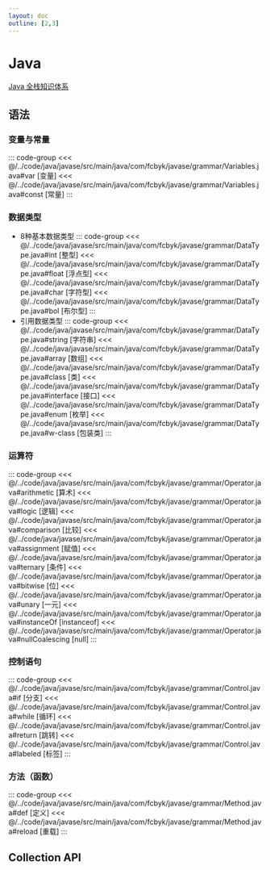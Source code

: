 ```yaml
---
layout: doc
outline: [2,3]
---
```


# Java

[Java 全栈知识体系](https://pdai.tech/)<span style="margin-right: 10px;"></span>

## 语法

<!-- ### Hello World
<<< @/../code/java/javase/src/main/java/com/fcbyk/javase/Application.java#hello -->

### 变量与常量
::: code-group
<<< @/../code/java/javase/src/main/java/com/fcbyk/javase/grammar/Variables.java#var [变量]
<<< @/../code/java/javase/src/main/java/com/fcbyk/javase/grammar/Variables.java#const [常量]
:::

### 数据类型
- 8种基本数据类型
::: code-group
<<< @/../code/java/javase/src/main/java/com/fcbyk/javase/grammar/DataType.java#int [整型]
<<< @/../code/java/javase/src/main/java/com/fcbyk/javase/grammar/DataType.java#float [浮点型]
<<< @/../code/java/javase/src/main/java/com/fcbyk/javase/grammar/DataType.java#char [字符型]
<<< @/../code/java/javase/src/main/java/com/fcbyk/javase/grammar/DataType.java#bol [布尔型]
:::
- 引用数据类型
::: code-group
<<< @/../code/java/javase/src/main/java/com/fcbyk/javase/grammar/DataType.java#string [字符串]
<<< @/../code/java/javase/src/main/java/com/fcbyk/javase/grammar/DataType.java#array [数组]
<<< @/../code/java/javase/src/main/java/com/fcbyk/javase/grammar/DataType.java#class [类]
<<< @/../code/java/javase/src/main/java/com/fcbyk/javase/grammar/DataType.java#interface [接口]
<<< @/../code/java/javase/src/main/java/com/fcbyk/javase/grammar/DataType.java#enum [枚举]
<<< @/../code/java/javase/src/main/java/com/fcbyk/javase/grammar/DataType.java#w-class [包装类]
:::

### 运算符
::: code-group
<<< @/../code/java/javase/src/main/java/com/fcbyk/javase/grammar/Operator.java#arithmetic [算术]
<<< @/../code/java/javase/src/main/java/com/fcbyk/javase/grammar/Operator.java#logic [逻辑]
<<< @/../code/java/javase/src/main/java/com/fcbyk/javase/grammar/Operator.java#comparison [比较]
<<< @/../code/java/javase/src/main/java/com/fcbyk/javase/grammar/Operator.java#assignment [赋值]
<<< @/../code/java/javase/src/main/java/com/fcbyk/javase/grammar/Operator.java#ternary [条件]
<<< @/../code/java/javase/src/main/java/com/fcbyk/javase/grammar/Operator.java#bitwise [位]
<<< @/../code/java/javase/src/main/java/com/fcbyk/javase/grammar/Operator.java#unary [一元]
<<< @/../code/java/javase/src/main/java/com/fcbyk/javase/grammar/Operator.java#instanceOf [instanceof]
<<< @/../code/java/javase/src/main/java/com/fcbyk/javase/grammar/Operator.java#nullCoalescing [null]
::: 

### 控制语句
::: code-group
<<< @/../code/java/javase/src/main/java/com/fcbyk/javase/grammar/Control.java#if [分支]
<<< @/../code/java/javase/src/main/java/com/fcbyk/javase/grammar/Control.java#while [循环]
<<< @/../code/java/javase/src/main/java/com/fcbyk/javase/grammar/Control.java#return [跳转]
<<< @/../code/java/javase/src/main/java/com/fcbyk/javase/grammar/Control.java#labeled [标签]
::: 

### 方法（函数）
::: code-group
<<< @/../code/java/javase/src/main/java/com/fcbyk/javase/grammar/Method.java#def [定义]
<<< @/../code/java/javase/src/main/java/com/fcbyk/javase/grammar/Method.java#reload [重载]
::: 

<!-- ## Servlet API -->

## Collection API
